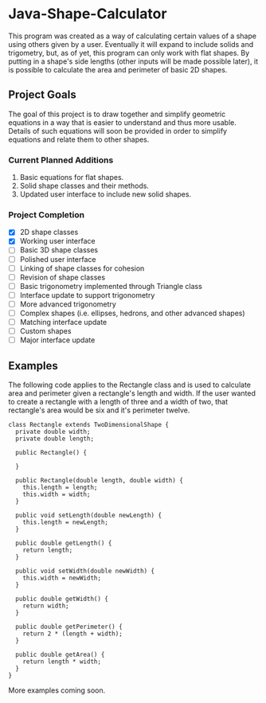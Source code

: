 # Java-Shape-Calculator
This program was created as a way of calculating certain values of a shape using others given by a user. Eventually it will expand to include solids and trigometry, but, as of yet, this program can only work with flat shapes. 
By putting in a shape's side lengths (other inputs will be made possible later), it is possible to calculate the area and perimeter of basic 2D shapes.

## Project Goals
The goal of this project is to draw together and simplify geometric equations in a way that is easier to understand and thus more usable. Details of such equations will soon be provided in order to simplify equations and relate them to other shapes.

### Current Planned Additions
1. Basic equations for flat shapes.
2. Solid shape classes and their methods.
3. Updated user interface to include new solid shapes.

### Project Completion
- [x] 2D shape classes
- [x] Working user interface
- [ ] Basic 3D shape classes
- [ ] Polished user interface
- [ ] Linking of shape classes for cohesion
- [ ] Revision of shape classes
- [ ] Basic trigonometry implemented through Triangle class
- [ ] Interface update to support trigonometry
- [ ] More advanced trigonometry
- [ ] Complex shapes (i.e. ellipses, hedrons, and other advanced shapes)
- [ ] Matching interface update
- [ ] Custom shapes
- [ ] Major interface update

## Examples

The following code applies to the Rectangle class and is used to calculate area and perimeter given a rectangle's length and width. If the user wanted to create a rectangle with a length of three and a width of two, that rectangle's area would be six and it's perimeter twelve.

```
class Rectangle extends TwoDimensionalShape {
  private double width;
  private double length;

  public Rectangle() {
    
  }

  public Rectangle(double length, double width) {
    this.length = length;
    this.width = width;
  }

  public void setLength(double newLength) {
    this.length = newLength;
  }
  
  public double getLength() {
    return length;
  }
  
  public void setWidth(double newWidth) {
    this.width = newWidth;
  }
  
  public double getWidth() {
    return width;
  }

  public double getPerimeter() {
    return 2 * (length + width);
  }
  
  public double getArea() {
    return length * width;
  }
}
```

More examples coming soon.
